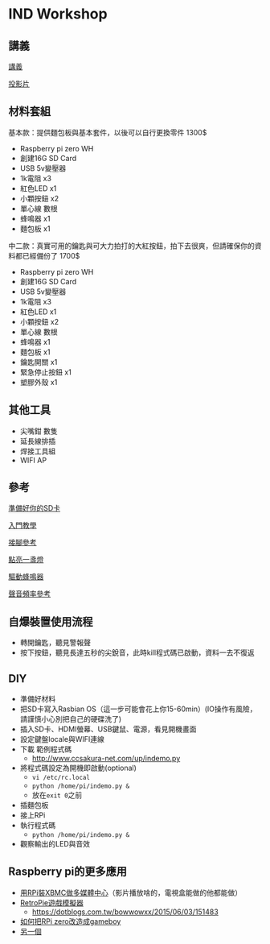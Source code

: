 IND Workshop
=====

## 講義

[講義](README.md)

[投影片](https://slides.com/sakura26/self-terminator)

## 材料套組

基本款：提供麵包板與基本套件，以後可以自行更換零件 1300$

* Raspberry pi zero WH
* 創建16G SD Card 
* USB 5v變壓器
* 1k電阻 x3 
* 紅色LED x1
* 小顆按鈕 x2
* 單心線 數根
* 蜂鳴器 x1
* 麵包板 x1

中二款：真實可用的鑰匙與可大力拍打的大紅按鈕，拍下去很爽，但請確保你的資料都已經備份了 1700$

* Raspberry pi zero WH
* 創建16G SD Card 
* USB 5v變壓器
* 1k電阻 x3 
* 紅色LED x1
* 小顆按鈕 x2
* 單心線 數根
* 蜂鳴器 x1
* 麵包板 x1
* 鑰匙開關 x1
* 緊急停止按鈕 x1
* 塑膠外殼 x1


## 其他工具

* 尖嘴鉗 數隻
* 延長線排插 
* 焊接工具組
* WIFI AP

## 參考

[準備好你的SD卡](https://www.raspberrypi.org/documentation/installation/installing-images/)

[入門教學](https://elementztechblog.wordpress.com/2016/05/03/controlling-gpio-pins-of-raspberry-pi-zero/)

[接腳參考](https://pinout.xyz/pinout/servo_pwm_pi_zero)

[點亮一盞燈](https://thepihut.com/blogs/raspberry-pi-tutorials/27968772-turning-on-an-led-with-your-raspberry-pis-gpio-pins)

[驅動蜂鳴器](https://sites.google.com/site/zsgititit/home/raspberry-shu-mei-pai/raspberry-shi-yong-fengbuzzier
)

[聲音頻率參考](https://zh.wikipedia.org/wiki/%E9%9F%B3%E7%AC%A6)

## 自爆裝置使用流程

* 轉開鑰匙，聽見警報聲
* 按下按鈕，聽見長達五秒的尖銳音，此時kill程式碼已啟動，資料一去不復返

## DIY

* 準備好材料
* 把SD卡寫入Rasbian OS（這一步可能會花上你15-60min）(IO操作有風險，請謹慎小心別把自己的硬碟洗了)
* 插入SD卡、HDMI螢幕、USB鍵鼠、電源，看見開機畫面
* 設定鍵盤locale與WIFI連線
* 下載 範例程式碼
  * http://www.ccsakura-net.com/up/indemo.py
* 將程式碼設定為開機即啟動(optional) 
  * ```vi /etc/rc.local```
  * ```python /home/pi/indemo.py &```
  * 放在```exit 0```之前
* 插麵包板
* 接上RPi
* 執行程式碼
  * ```python /home/pi/indemo.py &```
* 觀察輸出的LED與音效

## Raspberry pi的更多應用

* [用RPi裝XBMC做多媒體中心](https://www.youtube.com/watch?v=1L5GCmXgHK8)（影片播放啥的，電視盒能做的他都能做）
* [RetroPie遊戲模擬器](https://www.youtube.com/watch?v=Qpqjy87g0Y8)
  * <https://dotblogs.com.tw/bowwowxx/2015/06/03/151483>
* [如何把RPi zero改造成gameboy](https://www.youtube.com/watch?v=dV-W23lONI4)
* [另一個](https://www.youtube.com/watch?v=ux9lXBexw0o)